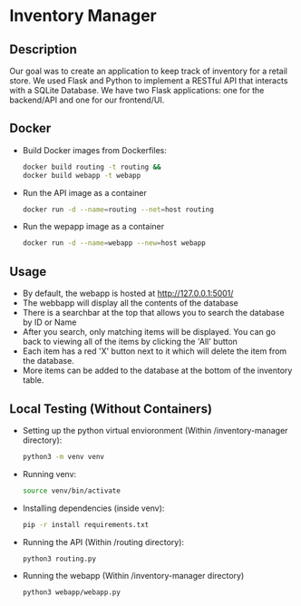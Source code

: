 # Inventory Manager

Description
-----------
 
Our goal was to create an application to keep track of inventory for a retail store. We used Flask and Python to implement a RESTful API that interacts with a SQLite Database. We have two Flask applications: one for the backend/API and one for our frontend/UI. 

Docker 
------

 * Build Docker images from Dockerfiles:
   ```bash
   docker build routing -t routing &&
   docker build webapp -t webapp
   ```

 * Run the API image as a container
   ```bash
   docker run -d --name=routing --net=host routing
   ```

 * Run the wepapp image as a container
   ```bash
   docker run -d --name=webapp --new=host webapp
   ```
   
Usage
------------
* By default, the webapp is hosted at http://127.0.0.1:5001/
* The webbapp will display all the contents of the database
* There is a searchbar at the top that allows you to search the database by ID or Name
* After you search, only matching items will be displayed. You can go back to viewing all of the items by clicking the 'All' button
* Each item has a red 'X' button next to it which will delete the item from the database.
* More items can be added to the database at the bottom of the inventory table.


   

Local Testing (Without Containers)
-------------

 *  Setting up the python virtual envioronment (Within /inventory-manager directory):
    ```bash
    python3 -m venv venv
    ```

 *  Running venv:
    ```bash
    source venv/bin/activate
    ```

 *  Installing dependencies (inside venv):
    ```bash
    pip -r install requirements.txt
    ```

 *  Running the API (Within /routing directory):
    ```bash
    python3 routing.py
    ```

 * Running the webapp (Within /inventory-manager directory)
   ```bash
   python3 webapp/webapp.py
   ```


 

